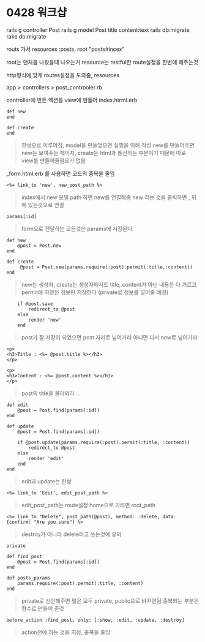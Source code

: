 # 0428 워크샵

rails g controller Post
rails g model Post title content:text
rails db:migrate
rake db:migrate

routs 가서 resources :posts, root "posts#incex"

root는 맨처음 나왔을때 나오는거
resource는 restful한 route설정을 한번에 해주는것

http형식에 맞게 routes설정을 도와줌, resources

app > controllers > post_controoler.rb

controller에 만든 액션을 view에 만들어 index.htrml.erb

    def new
    end
    
    def create
    end
    
>한쌍으로 이루어짐, model을 만들었으면 실행을 위해 작성
new를 만들어주면 new는 보여주는 페이지, create는 html과 통신하는 부분이기 때문에 따로 view를 만들어줄필요가 없음

_form.html.erb 를 사용하면 코드의 중복을 줄임

	<%= link_to 'new', new_post_path %>
    
>index에서 new 모델 path 하면 new를 연결해줌
>new 라는 것을 클릭하면 , 뒤에 있는것으로 연결

	params[:id]
> form으로 전달하는 모든것은 params에 저장된다.

    def new
        @post = Post.new
    end
    
    def create
         @post = Post.new(params.require(:post).permit(:title,:content))
    end

> new는 생성자, create는 생성자메서드
> title, content가 아닌 내용은 다 거르고 permit에 지정된 정보만 저장한다 (private로 정보를 넣어줄 예정)

        if @post.save
            redirect_to @post
        else
            render 'new'
        end
> post가 잘 저장이 되었으면 post 자리로 넘어가라
> 아니면 다시 new로 넘어가라

	<p>
    <h3>Title : <%= @post.title %></h3>
	</p>

	<p>
    <h3>Content : <%= @post.content %></h3>
	</p>
> post의 title을 불러와라 ...

    def edit
        @post = Post.find(params[:id])
    end
    
    def update
        @post = Post.find(params[:id])
        
        if @post.update(params.require(:post).permit(:title, :content))
            redirect_to @post
        else
            render 'edit'
        end
    end
> edit과 update는 한쌍

	<%= link_to 'Edit', edit_post_path %>
> edit_post_path는 route설정 home으로 가려면 root_path

	<%= link_to "Delete", post_path(@post), method: :delete, data:{confirm: "Are you sure"} %>
> destroy가 아니라 delete라고 쓰는것에 유의

	private
    
    def find_post
        @post = Post.find(params[:id])
    end
    
    def posts_params
        params.require(:post).permit(:title, :content)
    end
> private로 선언해주면 밑은 모두 private, public으로 바꾸면됨
> 중복되는 부분은 함수로 만들어 준것

	before_action :find_post, only: [:show, :edit, :update, :destroy]
> action전에 하는 것을 지정, 중복을 줄임